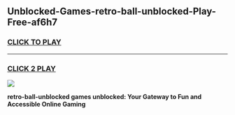
## Unblocked-Games-retro-ball-unblocked-Play-Free-af6h7
<h3>
<a href="https://premium76.site?title=retro-ball-unblocked&ref=10A">CLICK TO PLAY</a></h3>
<hr>

<h3>
<a href="https://premium76.site?title=retro-ball-unblocked&ref=10A">CLICK 2 PLAY</a>
  
</h3>

<a href="https://premium76.site?title=retro-ball-unblocked&ref=10A"><img src="https://clearcache.store/games.png"></a>


**retro-ball-unblocked games unblocked: Your Gateway to Fun and Accessible Online Gaming**

